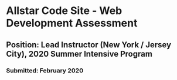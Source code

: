 # Allstar Code Site - Web Development Assessment

## Position: Lead Instructor (New York / Jersey City), 2020 Summer Intensive Program

### Submitted: February 2020
